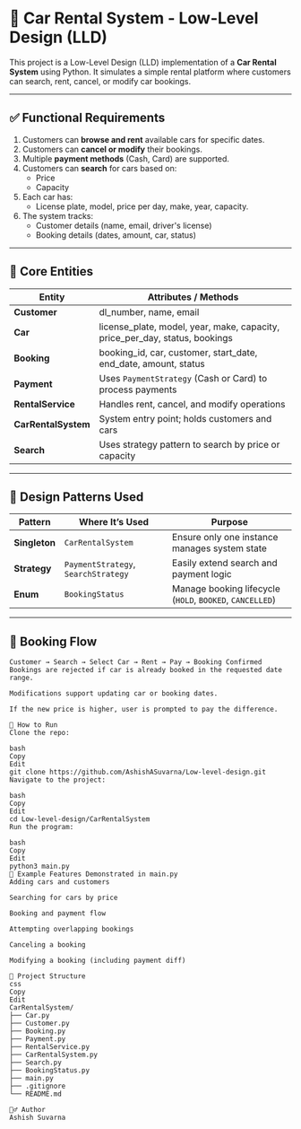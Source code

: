 # 🚗 Car Rental System - Low-Level Design (LLD)

This project is a Low-Level Design (LLD) implementation of a **Car Rental System** using Python. It simulates a simple rental platform where customers can search, rent, cancel, or modify car bookings.

---

## ✅ Functional Requirements

1. Customers can **browse and rent** available cars for specific dates.
2. Customers can **cancel or modify** their bookings.
3. Multiple **payment methods** (Cash, Card) are supported.
4. Customers can **search** for cars based on:
   - Price
   - Capacity
5. Each car has:
   - License plate, model, price per day, make, year, capacity.
6. The system tracks:
   - Customer details (name, email, driver's license)
   - Booking details (dates, amount, car, status)

---

## 🧱 Core Entities

| Entity    | Attributes / Methods |
|-----------|-----------------------|
| **Customer** | dl_number, name, email |
| **Car**       | license_plate, model, year, make, capacity, price_per_day, status, bookings |
| **Booking**   | booking_id, car, customer, start_date, end_date, amount, status |
| **Payment**   | Uses `PaymentStrategy` (Cash or Card) to process payments |
| **RentalService** | Handles rent, cancel, and modify operations |
| **CarRentalSystem** | System entry point; holds customers and cars |
| **Search**    | Uses strategy pattern to search by price or capacity |

---

## 🎯 Design Patterns Used

| Pattern       | Where It’s Used                        | Purpose |
|---------------|----------------------------------------|---------|
| **Singleton** | `CarRentalSystem`                     | Ensure only one instance manages system state |
| **Strategy**  | `PaymentStrategy`, `SearchStrategy`   | Easily extend search and payment logic |
| **Enum**      | `BookingStatus`                       | Manage booking lifecycle (`HOLD`, `BOOKED`, `CANCELLED`) |

---

## 🏁 Booking Flow

```text
Customer → Search → Select Car → Rent → Pay → Booking Confirmed
Bookings are rejected if car is already booked in the requested date range.

Modifications support updating car or booking dates.

If the new price is higher, user is prompted to pay the difference.

🚀 How to Run
Clone the repo:

bash
Copy
Edit
git clone https://github.com/AshishASuvarna/Low-level-design.git
Navigate to the project:

bash
Copy
Edit
cd Low-level-design/CarRentalSystem
Run the program:

bash
Copy
Edit
python3 main.py
📌 Example Features Demonstrated in main.py
Adding cars and customers

Searching for cars by price

Booking and payment flow

Attempting overlapping bookings

Canceling a booking

Modifying a booking (including payment diff)

📁 Project Structure
css
Copy
Edit
CarRentalSystem/
├── Car.py
├── Customer.py
├── Booking.py
├── Payment.py
├── RentalService.py
├── CarRentalSystem.py
├── Search.py
├── BookingStatus.py
├── main.py
├── .gitignore
└── README.md

🙋‍♂️ Author
Ashish Suvarna
